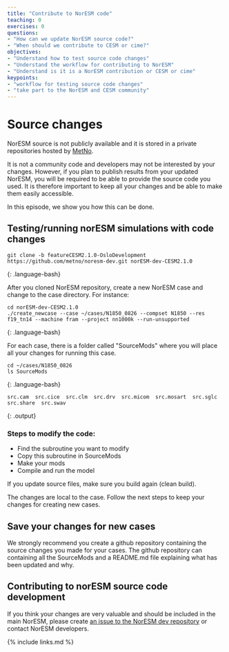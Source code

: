 ```yaml
---
title: "Contribute to NorESM code"
teaching: 0
exercises: 0
questions:
- "How can we update NorESM source code?"
- "When should we contribute to CESM or cime?"
objectives:
- "Understand how to test source code changes"
- "Understand the workflow for contributing to NorESM"
- "Understand is it is a NorESM contribution or CESM or cime"
keypoints:
- "workflow for testing source code changes"
- "take part to the NorESM and CESM community"
---
```


# Source changes

NorESM source is not publicly available and it is stored in a private repositories hosted by [MetNo](https://www.met.no/).

It is not a community code and developers may not be interested by your changes. However, if you plan to publish 
results from your updated NorESM, you will be required to be able to provide the source code you used. 
It is therefore important to keep all your changes and be able to make them easily accessible.

In this episode, we show you how this can be done.

## Testing/running norESM simulations with code changes

~~~
git clone -b featureCESM2.1.0-OsloDevelopment https://github.com/metno/noresm-dev.git norESM​-dev-CESM2.1.0
~~~
{: .language-bash}

After you cloned NorESM repository, create a new NorESM case and change to the case directory. For instance:

~~~
cd norESM​-dev-CESM2.1.0
./create_newcase --case ~/cases/N1850_0826 --compset N1850 --res f19_tn14 --machine fram --project nn1000k --run-unsupported
~~~
{: .language-bash}

For each case, there is a folder called "SourceMods" where you will place all your changes for running this case. 
~~~
cd ~/cases/N1850_0826
ls SourceMods
~~~
{: .language-bash}

~~~
src.cam  src.cice  src.clm  src.drv  src.micom  src.mosart  src.sglc  src.share  src.swav
~~~
{: .output}

### Steps to modify the code:

- Find the subroutine you want to modify
- Copy this subroutine in SourceMods
- Make your mods
- Compile and run the model

If you update source files, make sure you build again (clean build).


The changes are local to the case. Follow the next steps to keep your changes for creating new cases.

## Save your changes for new cases

We strongly recommend you create a github repository containing the source changes you made for your cases. The github repository can containing
all the SourceMods and a README.md file explaining what has been updated and why.


## Contributing to norESM source code development

If you think your changes are very valuable and should be included in the main NorESM, 
please create [an issue to the NorESM dev repository](https://github.com/metno/noresm-dev/issues/new) or contact NorESM developers.


{% include links.md %}

